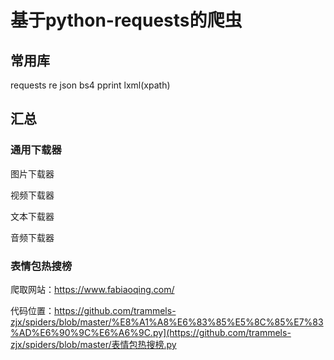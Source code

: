 # 基于python-requests的爬虫
## 常用库
requests
re
json
bs4
pprint
lxml(xpath)
## 汇总

### 通用下载器

图片下载器

视频下载器

文本下载器

音频下载器

### 表情包热搜榜
爬取网站：https://www.fabiaoqing.com/

代码位置：https://github.com/trammels-zjx/spiders/blob/master/%E8%A1%A8%E6%83%85%E5%8C%85%E7%83%AD%E6%90%9C%E6%A6%9C.py](https://github.com/trammels-zjx/spiders/blob/master/表情包热搜榜.py